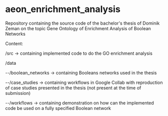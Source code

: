 # aeon_enrichment_analysis
Repository containing the source code of the bachelor's thesis of Dominik Zeman on the topic Gene Ontology of Enrichment Analysis of Boolean Networks

Content:

/src -> containing implemented code to do the GO enrichment analysis

/data 

  --/boolean_networks -> containing Booleans networks used in the thesis 
  
  --/case_studies -> containing workflows in Google Collab with reproduction of case studies presented in the thesis (not present at the time of submission) 
  
  --/workflows -> containing demonstration on how can the implemented code be used on a fully specified Boolean network

